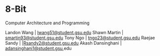 # 8-Bit
Computer Architecture and Programming

Landon Wang   |   lwang51@student.gsu.edu
Shawn Martin   |   smartin93@student.gsu.edu
Tony Ngo   |   tngo23@student.gsu.edu
Raejae Sandy   |   |Rsandy2@student.gsu.edu
Akash Dansinghani   |   adansinghani1@student.gsu,edu
